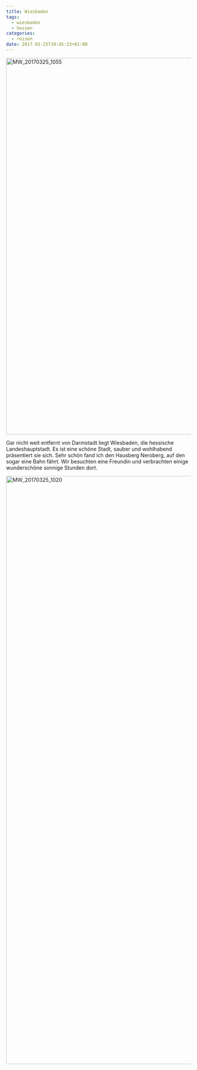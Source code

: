 ```yaml
---
title: Wiesbaden
tags: 
  - wiesbaden
  - hessen
categories:
  - reisen
date: 2017-03-25T19:45:23+01:00
---
```


<a data-flickr-embed="true"  href="https://www.flickr.com/photos/mwellner/33760562096/in/dateposted-public/" title="MW_20170325_1055"><img src="https://c1.staticflickr.com/4/3835/33760562096_05f5b896b3_b.jpg" width="1024" height="1024" alt="MW_20170325_1055"></a>

Gar nicht weit entfernt von Darmstadt liegt Wiesbaden, die hessische Landeshauptstadt. Es ist eine schöne Stadt, sauber und wohlhabend präsentiert sie sich. Sehr schön fand ich den Hausberg Neroberg, auf den sogar eine Bahn fährt. Wir besuchten eine Freundin und verbrachten einige wunderschöne sonnige Stunden dort. 

<a data-flickr-embed="true"  href="https://www.flickr.com/photos/mwellner/33416514610/in/dateposted-public/" title="MW_20170325_1020"><img src="https://c1.staticflickr.com/3/2871/33416514610_cc9c0b1b7c_h.jpg" width="1200" height="1600" alt="MW_20170325_1020"></a><script async src="//embedr.flickr.com/assets/client-code.js" charset="utf-8"></script>